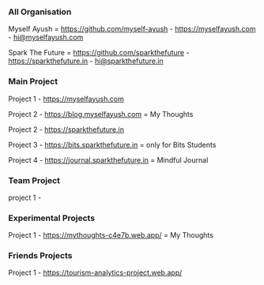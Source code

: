 ### All Organisation
 Myself Ayush = https://github.com/myself-ayush     - https://myselfayush.com   - hi@myselfayush.com </br>

 Spark The Future = https://github.com/sparkthefuture    - https://sparkthefuture.in - hi@sparkthefuture.in </br>

### Main Project

Project 1 - https://myselfayush.com </br>

Project 2 - https://blog.myselfayush.com = My Thoughts </br>

Project 2 - https://sparkthefuture.in </br>

Project 3 - https://bits.sparkthefuture.in  = only for Bits Students</br>

Project 4 - https://journal.sparkthefuture.in    = Mindful Journal </br>

### Team Project

project 1 - 

### Experimental Projects

Project 1 - https://mythoughts-c4e7b.web.app/  = My Thoughts </br>

### Friends Projects

Project 1 - https://tourism-analytics-project.web.app/
